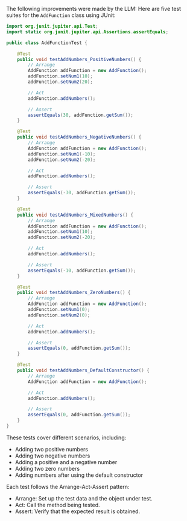 The following improvements were made by the LLM:
Here are five test suites for the `AddFunction` class using JUnit:

```java
import org.junit.jupiter.api.Test;
import static org.junit.jupiter.api.Assertions.assertEquals;

public class AddFunctionTest {

    @Test
    public void testAddNumbers_PositiveNumbers() {
        // Arrange
        AddFunction addFunction = new AddFunction();
        addFunction.setNum1(10);
        addFunction.setNum2(20);

        // Act
        addFunction.addNumbers();

        // Assert
        assertEquals(30, addFunction.getSum());
    }

    @Test
    public void testAddNumbers_NegativeNumbers() {
        // Arrange
        AddFunction addFunction = new AddFunction();
        addFunction.setNum1(-10);
        addFunction.setNum2(-20);

        // Act
        addFunction.addNumbers();

        // Assert
        assertEquals(-30, addFunction.getSum());
    }

    @Test
    public void testAddNumbers_MixedNumbers() {
        // Arrange
        AddFunction addFunction = new AddFunction();
        addFunction.setNum1(10);
        addFunction.setNum2(-20);

        // Act
        addFunction.addNumbers();

        // Assert
        assertEquals(-10, addFunction.getSum());
    }

    @Test
    public void testAddNumbers_ZeroNumbers() {
        // Arrange
        AddFunction addFunction = new AddFunction();
        addFunction.setNum1(0);
        addFunction.setNum2(0);

        // Act
        addFunction.addNumbers();

        // Assert
        assertEquals(0, addFunction.getSum());
    }

    @Test
    public void testAddNumbers_DefaultConstructor() {
        // Arrange
        AddFunction addFunction = new AddFunction();

        // Act
        addFunction.addNumbers();

        // Assert
        assertEquals(0, addFunction.getSum());
    }
}
```

These tests cover different scenarios, including:

*   Adding two positive numbers
*   Adding two negative numbers
*   Adding a positive and a negative number
*   Adding two zero numbers
*   Adding numbers after using the default constructor

Each test follows the Arrange-Act-Assert pattern:

*   Arrange: Set up the test data and the object under test.
*   Act: Call the method being tested.
*   Assert: Verify that the expected result is obtained.